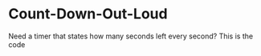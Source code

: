 # Count-Down-Out-Loud
Need a timer that states how many seconds left every second? This is the code
